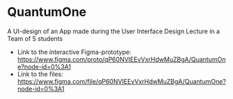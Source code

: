 # QuantumOne
A UI-design of an App made during the User Interface Design Lecture in a Team of 5 students

- Link to the interactive Figma-prototype: https://www.figma.com/proto/qP60NVIEEvVxrHdwMuZBgA/QuantumOne?node-id=0%3A1
- Link to the files: https://www.figma.com/file/qP60NVIEEvVxrHdwMuZBgA/QuantumOne?node-id=0%3A1
